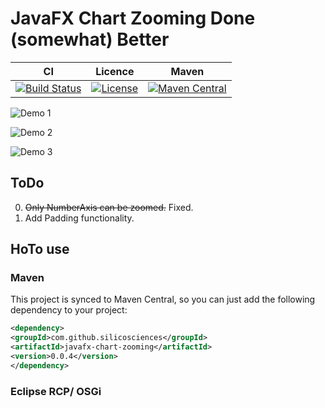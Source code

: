 # JavaFX Chart Zooming Done (somewhat) Better

|CI|Licence|Maven|
|-|-|-|
|[![Build Status](https://travis-ci.org/kerner1000/javafx-chart-zooming.svg?branch=master)](https://travis-ci.org/kerner1000/javafx-chart-zooming)|[![License](https://img.shields.io/badge/License-Apache%202.0-blue.svg)](https://github.com/kerner1000/javafx-chart-zooming/blob/master/LICENSE.txt)|[![Maven Central](https://maven-badges.herokuapp.com/maven-central/com.github.silicosciences/javafx-chart-zooming/badge.svg)](https://maven-badges.herokuapp.com/maven-central/com.github.silicosciences/javafx-chart-zooming)|

![Demo 1](https://j.gifs.com/xGN7rz.gif)

![Demo 2](https://j.gifs.com/zmNYl7.gif)

![Demo 3](https://j.gifs.com/qjXMEk.gif)



## ToDo
0. ~~Only NumberAxis can be zoomed.~~ Fixed.
0. Add Padding functionality.

## HoTo use
### Maven
This project is synced to Maven Central, so you can just add the following dependency to your project:

```xml
<dependency>
<groupId>com.github.silicosciences</groupId>
<artifactId>javafx-chart-zooming</artifactId>
<version>0.0.4</version>
</dependency>
```
### Eclipse RCP/ OSGi
